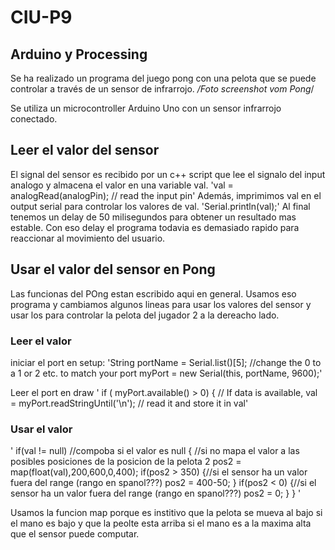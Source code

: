 # CIU-P9
## Arduino y Processing

Se ha realizado un programa del juego pong con una pelota que se puede controlar a través de un sensor de infrarrojo.
*/Foto screenshot vom Pong*/

Se utiliza un microcontroller Arduino Uno con un sensor infrarrojo conectado.

## Leer el valor del sensor
El signal del sensor es recibido por un c++ script que lee el signalo del input analogo y almacena el valor en una variable val.
'val = analogRead(analogPin);  // read the input pin'
Además, imprimimos val en el output serial para controlar los valores de val.
'Serial.println(val);'
Al final tenemos un delay de 50 milisegundos para obtener un resultado mas estable. Con eso delay el programa todavia es demasiado rapido para reaccionar al movimiento del usuario.

## Usar el valor del sensor en Pong
Las funcionas del POng estan escribido aqui en general.
Usamos eso programa y cambiamos algunos lineas para usar los valores del sensor y usar los para controlar la pelota del jugador 2 a la dereacho lado.

### Leer el valor
iniciar el port en setup:
'String portName = Serial.list()[5]; //change the 0 to a 1 or 2 etc. to match your port
myPort = new Serial(this, portName, 9600);'

Leer el port en draw
' if ( myPort.available() > 0)
  {  // If data is available,
    val = myPort.readStringUntil('\n'); // read it and store it in val'
    
### Usar el valor
' if(val != null) //compoba si el valor es null
    { //si no mapa el valor a las posibles posiciones de la posicion de la pelota 2
    pos2 = map(float(val),200,600,0,400);
    if(pos2 > 350)
    {//si el sensor ha un valor fuera del range (rango en spanol???)
      pos2 = 400-50;
    }
    if(pos2 < 0)
    {//si el sensor ha un valor fuera del range (rango en spanol???)
      pos2 = 0;
    }
  } '


Usamos la funcion map porque es institivo que la pelota se mueva al bajo si el mano es bajo y que la peolte esta arriba si el mano es a la maxima alta que el sensor puede computar.
